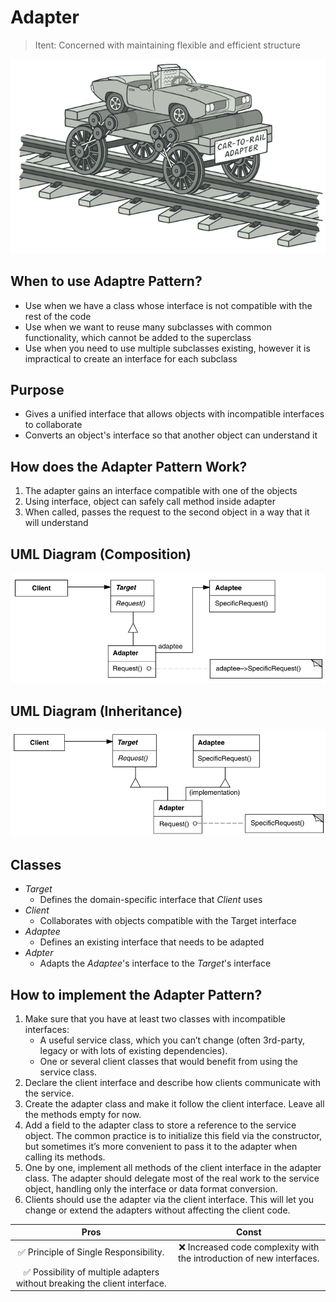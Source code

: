 # Adapter

> Itent: Concerned with maintaining flexible and efficient structure

<p align="center"><img src="assets/Captura de tela de 2022-09-28 16-05-48.png"></p>

## When to use Adaptre Pattern?

- Use when we have a class whose interface is not compatible with the rest of the code
- Use when we want to reuse many subclasses with common functionality, which cannot be added to the superclass
- Use when you need to use multiple subclasses existing, however it is impractical to create an interface for each subclass

## Purpose

- Gives a unified interface that allows objects with incompatible interfaces to collaborate
- Converts an object's interface so that another object can understand it

## How does the Adapter Pattern Work?

1. The adapter gains an interface compatible with one of the objects
2. Using interface, object can safely call method inside adapter
3. When called, passes the request to the second object in a way that it will understand

## UML Diagram (Composition)

![uml-comp.png](assets/uml-comp.png)

## UML Diagram (Inheritance)

![uml-inh.png](assets/uml-inh.png)

## Classes

- *Target*
  - Defines the domain-specific interface that *Client* uses
- *Client*
  - Collaborates with objects compatible with the Target interface
- *Adaptee*
  - Defines an existing interface that needs to be adapted
- *Adpter*
  - Adapts the *Adaptee*'s interface to the *Target*'s interface
  
## How to implement the Adapter Pattern?

1. Make sure that you have at least two classes with incompatible interfaces:
    - A useful service class, which you can’t change (often 3rd-party, legacy or with lots of existing dependencies).
    - One or several client classes that would benefit from using the service class.
2. Declare the client interface and describe how clients communicate with the service.
3. Create the adapter class and make it follow the client interface. Leave all the methods empty for now.
4. Add a field to the adapter class to store a reference to the service object. The common practice is to initialize this field via the constructor, but sometimes it’s more convenient to pass it to the adapter when calling its methods.
5. One by one, implement all methods of the client interface in the adapter class. The adapter should delegate most of the real work to the service object, handling only the interface or data format conversion.
6. Clients should use the adapter via the client interface. This will let you change or extend the adapters without affecting the client code.

| Pros | Const |
|:-:|:-:|
|✅ Principle of Single Responsibility.|❌ Increased code complexity with the introduction of new interfaces.|
|✅ Possibility of multiple adapters without breaking the client interface.|
